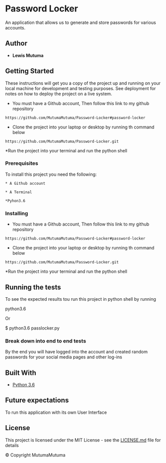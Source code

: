 # Password Locker

An application that allows us to generate and store passwords for various accounts.

## Author

* **Lewis Mutuma**

## Getting Started

These instructions will get you a copy of the project up and running on your local machine for development and testing purposes. See deployment for notes on how to deploy the project on a live system.

* You must have a Github account, Then follow this link to my github repository

```https://github.com/MutumaMutuma/Password-Locker#password-locker```

* Clone the project into your laptop or desktop by running th command below

```https://github.com/MutumaMutuma/Password-Locker.git```

*Run the project into your terminal and run the python shell

### Prerequisites

To install this project you need the following:

```* A Github account```

```* A Terminal```

```*Pyhon3.6```

### Installing

* You must have a Github account, Then follow this link to my github repository

```https://github.com/MutumaMutuma/Password-Locker#password-locker```

* Clone the project into your laptop or desktop by running th command below

```https://github.com/MutumaMutuma/Password-Locker.git```

*Run the project into your terminal and run the python shell

## Running the tests

To see the expected results tou run this project in python shell by running

python3.6

Or

$ python3.6 passlocker.py

### Break down into end to end tests

By the end you will have logged into the account and created random passwords for your social media pages and other log-ins

## Built With

* [Python 3.6](https://docs.python.org/3.6/)

## Future expectations

To run this application with its own User Interface

## License

This project is licensed under the MIT License - see the [LICENSE.md](LICENSE.md) file for details

&copy; Copyright MutumaMutuma